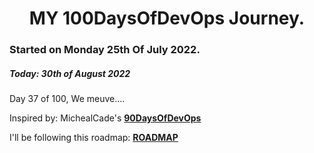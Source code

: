 <h1 align=center>
  MY 100DaysOfDevOps Journey.
</h1>

### Started on Monday 25th Of July 2022.
##### Today: 30th of August 2022

Day 37 of 100, We meuve....

Inspired by: MichealCade's [**90DaysOfDevOps**](https://github.com/MichaelCade/90DaysOfDevOps)

I'll be following this roadmap: [**ROADMAP**](https://devopslearning.medium.com/100-days-of-devops-day-100-thanks-everyone-and-happy-learning-f014f0aad490)


